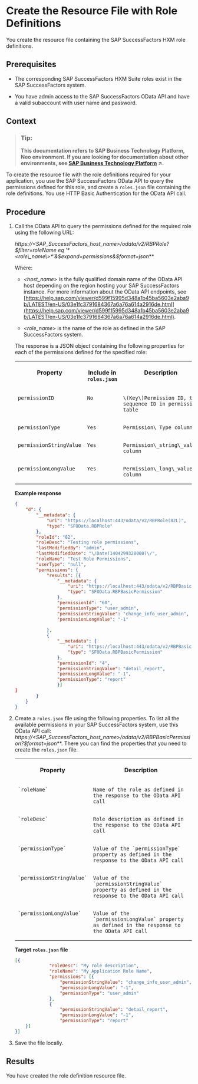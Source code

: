 <!-- loio93d5ce5346424596ac8dbe43b98a49ec -->

# Create the Resource File with Role Definitions

You create the resource file containing the SAP SuccessFactors HXM role definitions.



## Prerequisites

-   The corresponding SAP SuccessFactors HXM Suite roles exist in the SAP SuccessFactors system.

-   You have admin access to the SAP SuccessFactors OData API and have a valid subaccount with user name and password.




## Context

> ### Tip:  
> **This documentation refers to SAP Business Technology Platform, Neo environment. If you are looking for documentation about other environments, see [SAP Business Technology Platform](https://help.sap.com/viewer/65de2977205c403bbc107264b8eccf4b/Cloud/en-US/6a2c1ab5a31b4ed9a2ce17a5329e1dd8.html "SAP Business Technology Platform (SAP BTP) is an integrated offering comprised of four technology portfolios: database and data management, application development and integration, analytics, and intelligent technologies. The platform offers users the ability to turn data into business value, compose end-to-end business processes, and build and extend SAP applications quickly.") :arrow_upper_right:.**

To create the resource file with the role definitions required for your application, you use the SAP SuccessFactors OData API to query the permissions defined for this role, and create a `roles.json` file containing the role definitions. You use HTTP Basic Authentication for the OData API call.



## Procedure

1.  Call the OData API to query the permissions defined for the required role using the following URL:

    ***https://*<SAP\_SuccessFactors\_host\_name\>*/odata/v2/RBPRole?$filter=roleName eq '*<role\_name\>*'&$expand=permissions&$format=json***

    Where:

    -   *<host\_name\>* is the fully qualified domain name of the OData API host depending on the region hosting your SAP SuccessFactors instance. For more information about the OData API endpoints, see [https://help.sap.com/viewer/d599f15995d348a1b45ba5603e2aba9b/LATEST/en-US/03e1fc3791684367a6a76a614a2916de.html](https://help.sap.com/viewer/d599f15995d348a1b45ba5603e2aba9b/LATEST/en-US/03e1fc3791684367a6a76a614a2916de.html).

    -   *<role\_name\>* is the name of the role as defined in the SAP SuccessFactors system.

    The response is a JSON object containing the following properties for each of the permissions defined for the specified role:


    <table>
    <tr>
    <th valign="top">

    Property


    
    </th>
    <th valign="top">

    Include in `roles.json`


    
    </th>
    <th valign="top">

    Description


    
    </th>
    </tr>
    <tr>
    <td valign="top">
    
        permissionID


    
    </td>
    <td valign="top">
    
        No


    
    </td>
    <td valign="top">
    
        \(Key\)Permission ID, the sequence ID in permission table


    
    </td>
    </tr>
    <tr>
    <td valign="top">
    
        permissionType


    
    </td>
    <td valign="top">
    
        Yes


    
    </td>
    <td valign="top">
    
        Permission\_Type column


    
    </td>
    </tr>
    <tr>
    <td valign="top">
    
        permissionStringValue


    
    </td>
    <td valign="top">
    
        Yes


    
    </td>
    <td valign="top">
    
        Permission\_string\_value column


    
    </td>
    </tr>
    <tr>
    <td valign="top">
    
        permissionLongValue


    
    </td>
    <td valign="top">
    
        Yes


    
    </td>
    <td valign="top">
    
        Permission\_long\_value column


    
    </td>
    </tr>
    </table>
    
    **Example response**

    ```json
    {
    	"d": {
    		"__metadata": {
    			"uri": "https://localhost:443/odata/v2/RBPRole(82L)",
    			"type": "SFOData.RBPRole"
    		},
    		"roleId": "82",
    		"roleDesc": "Testing role permissions",
    		"lastModifiedBy": "admin",
    		"lastModifiedDate": "\/Date(1404299328000)\/",
    		"roleName": "Test Role Permissions",
    		"userType": "null",
    		"permissions": {
    			"results": [{
    				"__metadata": {
    					"uri": "https://localhost:443/odata/v2/RBPBasicPermission(60L)",
    					"type": "SFOData.RBPBasicPermission"
    				},
    				"permissionId": "60",
    				"permissionType": "user_admin",
    				"permissionStringValue": "change_info_user_admin",
    				"permissionLongValue": "-1"
    				
    			},
    			{
    				"__metadata": {
    					"uri": "https://localhost:443/odata/v2/RBPBasicPermission(4L)",
    					"type": "SFOData.RBPBasicPermission"
    				},
    				"permissionId": "4",
    				"permissionStringValue": "detail_report",
    				"permissionLongValue": "-1",
    				"permissionType": "report"
    				}]
    ]
    		}
    	}
    }
    
    ```

2.  Create a `roles.json` file using the following properties. To list all the available permissions in your SAP SuccessFactors system, use this OData API call: ***https://*<SAP\_SuccessFactors\_host\_name\>*/odata/v2/RBPBasicPermission?$format=json***. There you can find the properties that you need to create the `roles.json` file.


    <table>
    <tr>
    <th valign="top">

    Property


    
    </th>
    <th valign="top">

    Description


    
    </th>
    </tr>
    <tr>
    <td valign="top">
    
        `roleName`


    
    </td>
    <td valign="top">
    
        Name of the role as defined in the response to the OData API call


    
    </td>
    </tr>
    <tr>
    <td valign="top">
    
        `roleDesc`


    
    </td>
    <td valign="top">
    
        Role description as defined in the response to the OData API call


    
    </td>
    </tr>
    <tr>
    <td valign="top">
    
        `permissionType`


    
    </td>
    <td valign="top">
    
        Value of the `permissionType` property as defined in the response to the OData API call


    
    </td>
    </tr>
    <tr>
    <td valign="top">
    
        `permissionStringValue`


    
    </td>
    <td valign="top">
    
        Value of the `permissionStringValue` property as defined in the response to the OData API call


    
    </td>
    </tr>
    <tr>
    <td valign="top">
    
        `permissionLongValue`


    
    </td>
    <td valign="top">
    
        Value of the `permissionLongValue` property as defined in the response to the OData API call


    
    </td>
    </tr>
    </table>
    
    **Target `roles.json` file**

    ```json
    [{
    	         "roleDesc": "My role description",
    	         "roleName": "My Application Role Name",
    	         "permissions": [{
    		         "permissionStringValue": "change_info_user_admin",
    		         "permissionLongValue": "-1",
    		         "permissionType": "user_admin"
    	         },
    	         {
    		         "permissionStringValue": "detail_report",
    		         "permissionLongValue": "-1",
    		         "permissionType": "report"
    	}]
    }]
    
    ```

3.  Save the file locally.




## Results

You have created the role definition resource file.

